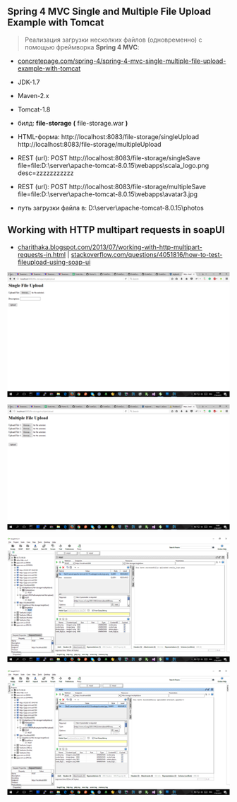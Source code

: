 
Spring 4 MVC Single and Multiple File Upload Example with Tomcat
----------------------------------------------------------------
> Реализация загрузки несколких файлов (одновременно) с помощью фреймворка **Spring 4 MVC**:

- [concretepage.com/spring-4/spring-4-mvc-single-multiple-file-upload-example-with-tomcat](http://www.concretepage.com/spring-4/spring-4-mvc-single-multiple-file-upload-example-with-tomcat)
- JDK-1.7
- Maven-2.x
- Tomcat-1.8

- билд: **file-storage**  **(** file-storage.war **)**
- HTML-форма: http://localhost:8083/file-storage/singleUpload   http://localhost:8083/file-storage/multipleUpload
- REST (url): POST   http://localhost:8083/file-storage/singleSave   file=file:D:\server\apache-tomcat-8.0.15\webapps\scala_logo.png   desc=zzzzzzzzzzz
- REST (url): POST   http://localhost:8083/file-storage/multipleSave   file=file:D:\server\apache-tomcat-8.0.15\webapps\avatar3.jpg
- путь загрузки файла в: D:\server\apache-tomcat-8.0.15\photos



Working with HTTP multipart requests in soapUI
----------------------------------------------

* [charithaka.blogspot.com/2013/07/working-with-http-multipart-requests-in.html](http://charithaka.blogspot.com/2013/07/working-with-http-multipart-requests-in.html) | [stackoverflow.com/questions/4051816/how-to-test-fileupload-using-soap-ui](http://stackoverflow.com/questions/4051816/how-to-test-fileupload-using-soap-ui)


![jHXQNg](jHXQNg.png)

![OkhCou](OkhCou.png)

![Vgw2W9](Vgw2W9.png)

![1EO4ul](1EO4ul.png)
